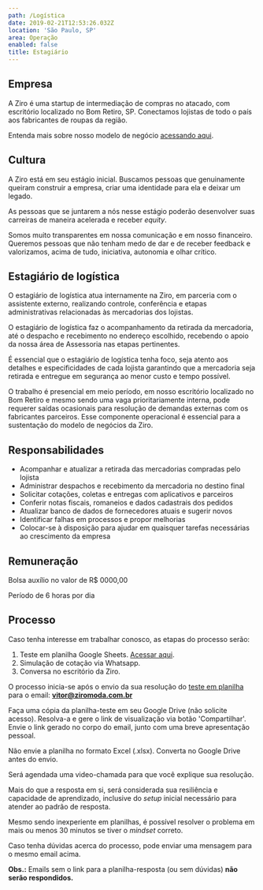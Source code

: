 ```yaml
---
path: /Logística
date: 2019-02-21T12:53:26.032Z
location: 'São Paulo, SP'
area: Operação
enabled: false
title: Estagiário
---
```

## Empresa

A Ziro é uma startup de intermediação de compras no atacado, com escritório localizado no Bom Retiro, SP. Conectamos lojistas de todo o país aos fabricantes de roupas da região.

Entenda mais sobre nosso modelo de negócio <a href='https://bit.ly/2Bs6SjE' target='_blank'>acessando aqui</a>.

## Cultura

A Ziro está em seu estágio inicial. Buscamos pessoas que genuinamente queiram construir a empresa, criar uma identidade para ela e deixar um legado.

As pessoas que se juntarem a nós nesse estágio poderão desenvolver suas carreiras de maneira acelerada e receber _equity_.

Somos muito transparentes em nossa comunicação e em nosso financeiro. Queremos pessoas que não tenham medo de dar e de receber feedback e valorizamos, acima de tudo, iniciativa, autonomia e olhar crítico.

## Estagiário de logística

O estagiário de logística atua internamente na Ziro, em parceria com o assistente externo, realizando controle, conferência e etapas administrativas relacionadas às mercadorias dos lojistas. 

O estagiário de logística faz o acompanhamento da retirada da mercadoria, até o despacho e recebimento no endereço escolhido, recebendo o apoio da nossa área de Assessoria nas etapas pertinentes.

É essencial que o estagiário de logística tenha foco, seja atento aos detalhes e especificidades de cada lojista garantindo que a mercadoria seja retirada e entregue em segurança ao menor custo e tempo possível.

O trabalho é presencial em meio período, em nosso escritório localizado no Bom Retiro e mesmo sendo uma vaga prioritariamente interna, pode requerer saídas ocasionais para resolução de demandas externas com os fabricantes parceiros. Esse componente operacional é essencial para a sustentação do modelo de negócios da Ziro.

## Responsabilidades

* Acompanhar e atualizar a retirada das mercadorias compradas pelo lojista
* Administrar despachos e recebimento da mercadoria no destino final
* Solicitar cotações, coletas e entregas com aplicativos e parceiros
* Conferir notas fiscais, romaneios e dados cadastrais dos pedidos 
* Atualizar banco de dados de fornecedores atuais e sugerir novos
* Identificar falhas em processos e propor melhorias
* Colocar-se à disposição para ajudar em quaisquer tarefas necessárias ao crescimento da empresa

## Remuneração

Bolsa auxílio no valor de R$ 0000,00

Período de 6 horas por dia

## Processo

Caso tenha interesse em trabalhar conosco, as etapas do processo serão:

1. Teste em planilha Google Sheets. <a href='http://bit.ly/teste-assessoria' target='_blank'>Acessar aqui</a>.
2. Simulação de cotação via Whatsapp.
3. Conversa no escritório da Ziro.

O processo inicia-se após o envio da sua resolução do <a href='http://bit.ly/teste-assessoria' target='_blank'>teste em planilha</a> para o email: **vitor@ziromoda.com.br**

Faça uma cópia da planilha-teste em seu Google Drive (não solicite acesso). Resolva-a e gere o link de visualização via botão 'Compartilhar'. Envie o link gerado no corpo do email, junto com uma breve apresentação pessoal.

Não envie a planilha no formato Excel (.xlsx). Converta no Google Drive antes do envio.

Será agendada uma video-chamada para que você explique sua resolução.

Mais do que a resposta em si, será considerada sua resiliência e capacidade de aprendizado, inclusive do _setup_ inicial necessário para atender ao padrão de resposta.

Mesmo sendo inexperiente em planilhas, é possível resolver o problema em mais ou menos 30 minutos se tiver o _mindset_ correto.

Caso tenha dúvidas acerca do processo, pode enviar uma mensagem para o mesmo email acima.

**Obs.:** Emails sem o link para a planilha-resposta (ou sem dúvidas) **não serão respondidos.**
